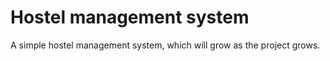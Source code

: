 # Hostel management system

A simple hostel management system, which
will grow as the project grows.
